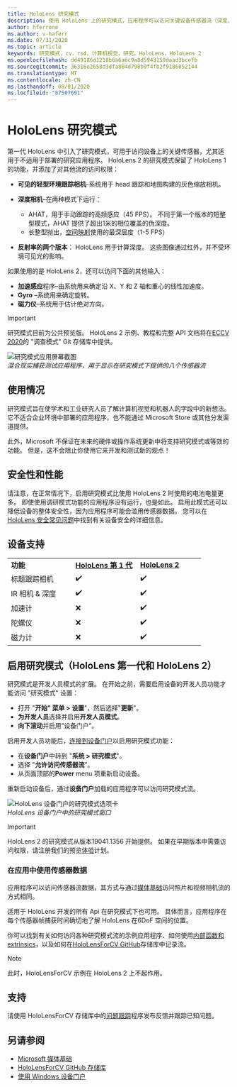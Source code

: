 ```yaml
---
title: HoloLens 研究模式
description: 使用 HoloLens 上的研究模式，应用程序可以访问关键设备传感器流（深度、环境跟踪和反射率）。
author: hferrone
ms.author: v-haferr
ms.date: 07/31/2020
ms.topic: article
keywords: 研究模式，cv，rs4，计算机视觉，研究，HoloLens，HoloLens 2
ms.openlocfilehash: dd49186d1218b6a6a6c9a8d5943159daad3bcefb
ms.sourcegitcommit: 36316e2658d3dfa804d798b9f4fb2f9186052144
ms.translationtype: MT
ms.contentlocale: zh-CN
ms.lasthandoff: 08/01/2020
ms.locfileid: "87507691"
---
```

# <a name="hololens-research-mode"></a>HoloLens 研究模式

第一代 HoloLens 中引入了研究模式，可用于访问设备上的关键传感器，尤其适用于不适用于部署的研究应用程序。  HoloLens 2 的研究模式保留了 HoloLens 1 的功能，并添加了对其他流的访问权限：

* **可见的轻型环境跟踪相机**-系统用于 head 跟踪和地图构建的灰色缩放相机。
* **深度相机**–在两种模式下运行：  
    + AHAT，用于手动跟踪的高频感应（45 FPS）。 不同于第一个版本的短整型模式，AHAT 提供了超出1米的相位覆盖的伪深度。 
    + 长整型抛出，[空间映射](spatial-mapping.md)使用的最深层度（1-5 FPS）

* **反射率的两个版本**： HoloLens 用于计算深度。 这些图像通过红外，并不受环境可见光的影响。

如果使用的是 HoloLens 2，还可以访问下面的其他输入：

* **加速感应**程序–由系统用来确定沿 X、Y 和 Z 轴和重心的线性加速度。
* **Gyro** –系统用来确定旋转。
* **磁力仪**–系统用于估计绝对方向。

> [!IMPORTANT]
> 研究模式目前为公共预览版。 HoloLens 2 示例、教程和完整 API 文档将在[ECCV 2020](https://eccv2020.eu/
 )的 "调查模式" Git 存储库中提供。

![研究模式应用屏幕截图](images/sensor-stream-viewer.jpg)<br>
*混合现实捕获测试应用程序，用于显示在研究模式下提供的八个传感器流*

## <a name="usage"></a>使用情况

研究模式旨在使学术和工业研究人员了解计算机视觉和机器人的字段中的新想法。  它不适合企业环境中部署的应用程序，也不能通过 Microsoft Store 或其他分发渠道提供。

此外，Microsoft 不保证在未来的硬件或操作系统更新中将支持研究模式或等效的功能。 但是，这不会阻止你使用它来开发和测试新的观点！

## <a name="security-and-performance"></a>安全性和性能

请注意，在正常情况下，启用研究模式比使用 HoloLens 2 时使用的电池电量更多。 即使使用调研模式功能的应用程序没有运行，也是如此。  启用此模式还可以降低设备的整体安全性，因为应用程序可能会滥用传感器数据。  您可以在[HoloLens 安全常见问题](https://docs.microsoft.com/hololens/hololens-faq-security)中找到有关设备安全的详细信息。  

## <a name="device-support"></a>设备支持
<table>
    <colgroup>
    <col width="33%" />
    <col width="33%" />
    <col width="33%" /> </colgroup>
    <tr>
        <td><strong>功能</strong></td>
        <td><a href="https://docs.microsoft.com/hololens/hololens1-hardware"><strong>HoloLens 第 1 代</strong></a></td>
        <td><a href="https://docs.microsoft.com/hololens/hololens2-hardware"><strong>HoloLens 2</strong></a></td>
    </tr>
     <tr>
        <td>标题跟踪相机</td>
        <td>✔️</td>
        <td>✔️</td>
    </tr>
    <tr>
        <td>IR 相机 & 深度</td>
        <td>✔️</td>
        <td>✔️</td>
    </tr>
    <tr>
        <td>加速计</td>
        <td>❌</td>
        <td>✔️</td>
    </tr>
    <tr>
        <td>陀螺仪</td>
        <td>❌</td>
        <td>✔️</td>
    </tr>
    <tr>
        <td>磁力计</td>
        <td>❌</td>
        <td>✔️</td>
    </tr>
</table>

## <a name="enabling-research-mode-hololens-1st-gen-and-hololens-2"></a>启用研究模式（HoloLens 第一代和 HoloLens 2）

研究模式是开发人员模式的扩展。 在开始之前，需要启用设备的开发人员功能才能访问 "研究模式" 设置： 

* 打开 "**开始" 菜单 > 设置**"，然后选择"**更新**"。
* **为开发人员**选择并启用**开发人员模式**。
* **向下滚动**并启用“设备门户”。

启用开发人员功能后，[连接到设备门户](https://docs.microsoft.com/windows/uwp/debug-test-perf/device-portal-hololens)以启用研究模式功能：

* 在**设备门户**中转到 "**系统 > 研究模式**"。
* 选择 "**允许访问传感器流**"。
* 从页面顶部的**Power** menu 项重新启动设备。

重新启动设备后，通过**设备门户**加载的应用程序可以访问研究模式流。

![HoloLens 设备门户的研究模式选项卡](images/ResearchModeDevPortal.png)<br>
*HoloLens 设备门户中的研究模式窗口*

> [!IMPORTANT]
> HoloLens 2 的研究模式从版本19041.1356 开始提供。 如果在早期版本中需要访问权限，请注册我们的预览[体验](https://docs.microsoft.com/hololens/hololens-insider)计划。

### <a name="using-sensor-data-in-your-apps"></a>在应用中使用传感器数据

应用程序可以访问传感器流数据，其方式与通过[媒体基础](https://msdn.microsoft.com/library/windows/desktop/ms694197)访问照片和视频相机流的方式相同。 

适用于 HoloLens 开发的所有 Api 在研究模式下也可用。 具体而言，应用程序在每个传感器帧捕获时间确切地了解 HoloLens 在6DoF 空间的位置。

你可以找到有关如何访问各种研究模式流的示例应用程序、如何使用[内部函数和 extrinsics](https://docs.microsoft.com/windows/mixed-reality/locatable-camera#locating-the-device-camera-in-the-world)，以及如何在[HoloLensForCV GitHub](https://github.com/Microsoft/HoloLensForCV)存储库中记录流。

 > [!NOTE]
 > 此时，HoloLensForCV 示例在 HoloLens 2 上不起作用。

## <a name="support"></a>支持

请使用 HoloLensForCV 存储库中的[问题跟踪](https://github.com/Microsoft/HololensForCV/issues)程序发布反馈并跟踪已知问题。

## <a name="see-also"></a>另请参阅

* [Microsoft 媒体基础](https://msdn.microsoft.com/library/windows/desktop/ms694197)
* [HoloLensForCV GitHub 存储库](https://github.com/Microsoft/HoloLensForCV)
* [使用 Windows 设备门户](using-the-windows-device-portal.md)
